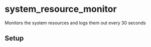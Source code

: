 # system_resource_monitor

Monitors the system resources and logs them out every 30 seconds

## Setup


